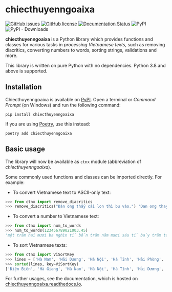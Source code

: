 # chiecthuyenngoaixa

[![GitHub issues](https://img.shields.io/github/issues/IoeCmcomc/chiecthuyenngoaixa)](https://github.com/IoeCmcomc/chiecthuyenngoaixa/issues)
[![GitHub license](https://img.shields.io/github/license/IoeCmcomc/chiecthuyenngoaixa)](https://github.com/IoeCmcomc/chiecthuyenngoaixa/blob/master/LICENSE)
[![Documentation Status](https://readthedocs.org/projects/chiecthuyenngoaixa/badge/?version=latest)](https://chiecthuyenngoaixa.readthedocs.io/en/latest/?badge=latest)
![PyPI](https://img.shields.io/pypi/v/chiecthuyenngoaixa)
![PyPI - Downloads](https://img.shields.io/pypi/dm/chiecthuyenngoaixa)

**chiecthuyenngoaixa** is a Python library which provides functions and
classes for various tasks in _processing Vietnamese texts_, such as
removing diacritics, converting numbers to words, sorting strings,
validations and more.

This library is written on pure Python with no dependencies. Python 3.8
and above is supported.

## Installation

Chiecthuyenngoaixa is available on
[PyPI](https://pypi.org/project/chiecthuyenngoaixa/). Open a terminal or
_Command Prompt_ (on Windows) and run the following command:

``` console
pip install chiecthuyenngoaixa
```

If you are using [Poetry](https://python-poetry.org/), use this instead:

``` console
poetry add chiecthuyenngoaixa
```

## Basic usage

The library will now be available as `ctnx` module (abbreviation of
_chiecthuyenngoaixa_).

Some commonly used functions and classes can be imported directly. For
example:

- To convert Vietnamese text to ASCII-only text:

```python
>>> from ctnx import remove_diacritics
>>> remove_diacritics("Đàn ong thấy cái lon thì bu vào.") 'Dan ong thay cai lon thi bu vao.'
```

- To convert a number to Vietnamese text:

```python
>>> from ctnx import num_to_words
>>> num_to_words(123456789021003.45)
'một trăm hai mươi ba nghìn tỉ bốn trăm năm mươi sáu tỉ bảy trăm tám mươi chín triệu không trăm hai mươi mốt nghìn không trăm linh ba phẩy bốn năm'
```

- To sort Vietnamese texts:

```python
>>> from ctnx import ViSortKey
>>> lines = ['Hà Nam', 'Hải Dương', 'Hà Nội', 'Hà Tĩnh', 'Hải Phòng', 'Hậu Giang', 'Hoà Bình', 'Hưng Yên', 'Hạ Long', 'Hà Giang', 'Điện Biên'\]
>>> sorted(lines, key=ViSortKey)
['Điện Biên', 'Hà Giang', 'Hà Nam', 'Hà Nội', 'Hà Tĩnh', 'Hải Dương', 'Hải Phòng', 'Hạ Long', 'Hậu Giang', 'Hoà Bình', 'Hưng Yên']
```

For further usages, see the documentation, which is hosted on [chiecthuyenngoaixa.readthedocs.io](https://chiecthuyenngoaixa.readthedocs.io/en/latest/).
